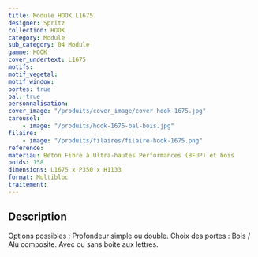 ```yaml
---
title: Module HOOK L1675
designer: Spritz
collection: HOOK
category: Module
sub_category: 04 Module
gamme: HOOK
cover_undertext: L1675
motifs:
motif_vegetal:
motif_window:
portes: true
bal: true
personnalisation:
cover_image: "/produits/cover_image/cover-hook-1675.jpg"
carousel:
    - image: "/produits/hook-1675-bal-bois.jpg"
filaire:
    - image: "/produits/filaires/filaire-hook-1675.png"
reference:
materiau: Béton Fibré à Ultra-hautes Performances (BFUP) et bois
poids: 158
dimensions: L1675 x P350 x H1133
format: Multibloc
traitement:
---
```


## Description

Options possibles : Profondeur simple ou double. Choix des portes : Bois / Alu
composite. Avec ou sans boite aux lettres.
